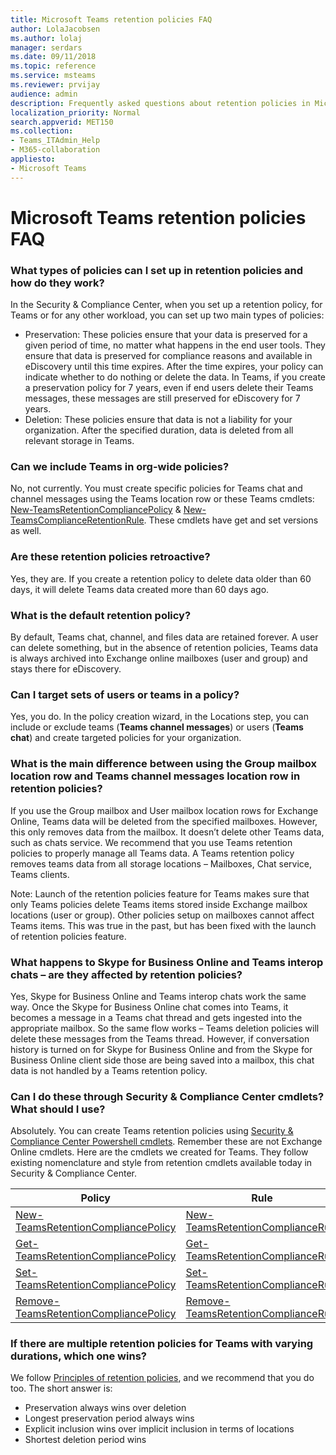 ```yaml
---
title: Microsoft Teams retention policies FAQ
author: LolaJacobsen
ms.author: lolaj
manager: serdars
ms.date: 09/11/2018
ms.topic: reference
ms.service: msteams
ms.reviewer: prvijay
audience: admin
description: Frequently asked questions about retention policies in Microsoft Teams. 
localization_priority: Normal
search.appverid: MET150
ms.collection: 
- Teams_ITAdmin_Help
- M365-collaboration
appliesto: 
- Microsoft Teams
---
```


# Microsoft Teams retention policies FAQ

### What types of policies can I set up in retention policies and how do they work?

In the Security & Compliance Center, when you set up a retention policy, for Teams or for any other workload, you can set up two main types of policies: 
- Preservation: These policies ensure that your data is preserved for a given period of time, no matter what happens in the end user tools. They ensure that data is preserved for compliance reasons and available in eDiscovery until this time expires. After the time expires, your policy can indicate whether to do nothing or delete the data. In Teams, if you create a preservation policy for 7 years, even if end users delete their Teams messages, these messages are still preserved for eDiscovery for 7 years.
- Deletion: These policies ensure that data is not a liability for your organization. After the specified duration, data is deleted from all relevant storage in Teams. 

### Can we include Teams in org-wide policies? 

No, not currently. You must create specific policies for Teams chat and channel messages using the Teams location row or these Teams cmdlets: [New-TeamsRetentionCompliancePolicy](https://docs.microsoft.com/powershell/module/exchange/policy-and-compliance-retention/new-teamsretentioncompliancepolicy?view=exchange-ps) & [New-TeamsComplianceRetentionRule](https://docs.microsoft.com/powershell/module/exchange/policy-and-compliance-retention/new-teamsretentioncompliancerule?view=exchange-ps). These cmdlets have get and set versions as well.

### Are these retention policies retroactive? 

Yes, they are. If you create a retention policy to delete data older than 60 days, it will delete Teams data created more than 60 days ago. 

### What is the default retention policy? 

By default, Teams chat, channel, and files data are retained forever. A user can delete something, but in the absence of retention policies, Teams data is always archived into Exchange online mailboxes (user and group) and stays there for eDiscovery. 

### Can I target sets of users or teams in a policy? 

Yes, you do. In the policy creation wizard, in the Locations step, you can include or exclude teams (**Teams channel messages**) or users (**Teams chat**) and create targeted policies for your organization. 

### What is the main difference between using the Group mailbox location row and Teams channel messages location row in retention policies? 

If you use the Group mailbox and User mailbox location rows for Exchange Online, Teams data will be deleted from the specified mailboxes. However, this only removes data from the mailbox. It doesn’t delete other Teams data, such as chats service. We recommend that you use Teams retention policies to properly manage all Teams data. A Teams retention policy removes teams data from all storage locations – Mailboxes, Chat service, Teams clients. 

Note: Launch of the retention policies feature for Teams makes sure that only Teams policies delete Teams items stored inside Exchange mailbox locations (user or group). Other policies setup on mailboxes cannot affect Teams items. This was true in the past, but has been fixed with the launch of retention policies feature. 

### What happens to Skype for Business Online and Teams interop chats – are they affected by retention policies?

Yes, Skype for Business Online and Teams interop chats work the same way. Once the Skype for Business Online chat comes into Teams, it becomes a message in a Teams chat thread and gets ingested into the appropriate mailbox. So the same flow works – Teams deletion policies will delete these messages from the Teams thread. However, if conversation history is turned on for Skype for Business Online and from the Skype for Business Online client side those are being saved into a mailbox, this chat data is not handled by a Teams retention policy.

### Can I do these through Security & Compliance Center cmdlets? What should I use? 

Absolutely. You can create Teams retention policies using [Security & Compliance Center Powershell cmdlets]( https://docs.microsoft.com/powershell/exchange/exchange-online/exchange-online-powershell?view=exchange-ps). Remember these are not Exchange Online cmdlets. 
Here are the cmdlets we created for Teams. They follow existing nomenclature and style from retention cmdlets available today in Security & Compliance Center.

|Policy|Rule|
|---|---|
|[New-TeamsRetentionCompliancePolicy](https://docs.microsoft.com/powershell/module/exchange/policy-and-compliance-retention/new-teamsretentioncompliancepolicy?view=exchange-ps)| [New-TeamsRetentionComplianceRule](https://docs.microsoft.com/powershell/module/exchange/policy-and-compliance-retention/new-teamsretentioncompliancerule?view=exchange-ps)|
|[Get-TeamsRetentionCompliancePolicy](https://docs.microsoft.com/powershell/module/exchange/policy-and-compliance-retention/get-teamsretentioncompliancepolicy?view=exchange-ps)| [Get-TeamsRetentionComplianceRule](https://docs.microsoft.com/powershell/module/exchange/policy-and-compliance-retention/get-teamsretentioncompliancerule?view=exchange-ps)|
|[Set-TeamsRetentionCompliancePolicy](https://docs.microsoft.com/powershell/module/exchange/policy-and-compliance-retention/set-teamsretentioncompliancepolicy?view=exchange-ps)| [Set-TeamsRetentionComplianceRule](https://docs.microsoft.com/powershell/module/exchange/policy-and-compliance-retention/set-teamsretentioncompliancerule?view=exchange-ps)|
|[Remove-TeamsRetentionCompliancePolicy](https://docs.microsoft.com/powershell/module/exchange/policy-and-compliance-retention/remove-teamsretentioncompliancepolicy?view=exchange-ps)| [Remove-TeamsRetentionComplianceRule](https://docs.microsoft.com/powershell/module/exchange/policy-and-compliance-retention/remove-teamsretentioncompliancerule?view=exchange-ps)|

### If there are multiple retention policies for Teams with varying durations, which one wins?

We follow [Principles of retention policies](https://support.office.com/article/overview-of-retention-policies-5e377752-700d-4870-9b6d-12bfc12d2423), and we recommend that you do too. The short answer is: 
-	Preservation always wins over deletion
-	Longest preservation period always wins
-	Explicit inclusion wins over implicit inclusion in terms of locations
-	Shortest deletion period wins

